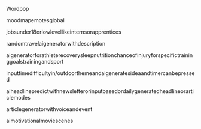 Wordpop



moodmapemotesglobal

jobsunder18orlowlevellikeinternsorapprentices

randomtravelaigeneratorwithdescription

aigeneratorforathleterecoverysleepnutritionchanceofinjuryforspecifictraininggoalstrainingandsport

inputtimedifficultyin/outdoorthemeandaigeneratesideaandtimercanbepressed

aiheadlinepredictwithnewsletterorinputbasedordailygeneratedheadlineorarticlemodes

articlegeneratorwithvoiceandevent

aimotivationalmoviescenes
